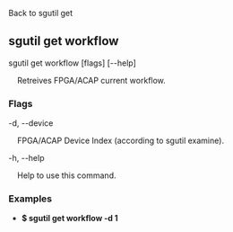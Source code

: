 Back to sgutil get


## sgutil get workflow

sgutil get workflow [flags] [--help]

  &nbsp; &nbsp; Retreives FPGA/ACAP current workflow.


### Flags
-d, --device 

  &nbsp; &nbsp; FPGA/ACAP Device Index (according to sgutil examine).


-h, --help 

  &nbsp; &nbsp; Help to use this command.


### Examples
* **$ sgutil get workflow -d 1**
